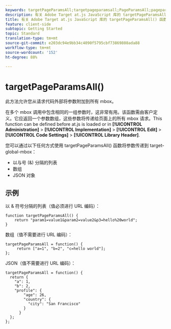 ```yaml
---
keywords: targetPageParamsAll;targetpageparamsall;PageParamsAll;pageparamsall;page params;page parameters;at.js;functions;function
description: 有关 Adobe Target at.js JavaScript 库的 targetPageParamsAll() 函数的信息。
title: 有关 Adobe Target at.js JavaScript 库的 targetPageParamsAll() 函数的信息。
feature: client-side
subtopic: Getting Started
topic: Standard
translation-type: tm+mt
source-git-commit: e203dc94e9bb34c4090f5795cbf73869808ada88
workflow-type: tm+mt
source-wordcount: '152'
ht-degree: 88%

---
```



# targetPageParamsAll()

此方法允许您从请求代码外部将参数附加到所有 mbox。

在多个 mbox 调用中包含相同的一组参数时，这非常有用。该函数需由客户定义。它应返回一个参数数组，这些参数将传递给页面上的所有 mbox 请求。This function can be defined before at.js is loaded or in **[!UICONTROL Administration]** > **[!UICONTROL Implementation]** > **[!UICONTROL Edit]** > **[!UICONTROL Code Settings]** > **[!UICONTROL Library Header]**.

您可以通过以下任何方式使用 targetPageParamsAll() 函数将参数传递到 target-global-mbox：

* 以与号 (&amp;) 分隔的列表
* 数组
* JSON 对象

## 示例

以 &amp; 符号分隔的列表（值必须进行 URL 编码）：

```
function targetPageParamsAll() { 
    return "param1=value1&param2=value2&p3=hello%20world"; 
}
```

数组（值不需要进行 URL 编码）：

```
targetPageParamsAll = function() { 
     return ["a=1", "b=2", "c=hello world"]; 
};
```

JSON（值不需要进行 URL 编码）：

```
targetPageParamsAll = function() { 
  return { 
    "a": 1, 
    "b": 2, 
    "profile": { 
        "age": 26, 
        "country": { 
          "city": "San Francisco" 
        } 
      } 
  }; 
};
```
